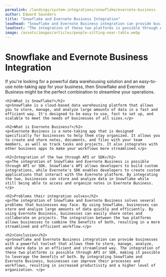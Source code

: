 ```yaml
---
permalink: /landings/system-integrations/snowflake/evernote-business
author: Edward Saunders
title: "Snowflake and Evernote Business Integration"
leadhead: "Snowflake and Evernote Business integration can provide businesses with a powerful toolset that allows them to store, manage, analyze, and share data in an efficient and streamlined way"
leadtext: "The integration of these two platforms is possible through API or SDK, making it possible to leverage the benefits of both. By integrating Snowflake and Evernote Business, businesses can improve their processes and workflows, resulting in increased productivity and a higher level of organization."
image: /assets/images/articles/people-sitting-near-table.webp
---
```

<div class="arttext">	<h1>Snowflake and Evernote Business Integration</h1>
	<p>If you're looking for a powerful data warehousing solution and an easy-to-use note-taking app for your business, then Snowflake and Evernote Business might be the perfect combination to streamline your operations.</p>
	
	<h2>What is Snowflake?</h2>
	<p>Snowflake is a cloud-based data warehousing platform that allows you to store, manage, and analyze large amounts of data in a fast and efficient way. It's designed to be easy to use, fast to set up, and scalable to meet the needs of businesses of all sizes.</p>
	
	<h2>What is Evernote Business?</h2>
	<p>Evernote Business is a note-taking app that is designed specifically for businesses to help them stay organized. It allows you to create and share notes, documents, and files with your team members, as well as track tasks and projects. It also integrates with other business apps to make your workflows more streamlined.</p>
	
	<h2>Integration of the two through API or SDK</h2>
	<p>The integration of Snowflake and Evernote Business is possible through API or SDK. Snowflake's API allows developers to build custom integrations, while Evernote's SDK enables developers to create custom applications that interact with the Evernote platform. By integrating the two, businesses can store and analyze data in Snowflake while still being able to access and organize notes in Evernote Business.</p>
	
	<h2>Problems their integration solves</h2>
	<p>The integration of Snowflake and Evernote Business solves several problems that businesses may face. By using Snowflake, businesses can store and analyze large amounts of data quickly and efficiently. By using Evernote Business, businesses can easily share notes and collaborate on projects. The integration between the two platforms allows businesses to combine the benefits of both, resulting in a more streamlined and efficient workflow.</p>
	
	<h2>Conclusion</h2>
	<p>Snowflake and Evernote Business integration can provide businesses with a powerful toolset that allows them to store, manage, analyze, and share data in an efficient and streamlined way. The integration of these two platforms is possible through API or SDK, making it possible to leverage the benefits of both. By integrating Snowflake and Evernote Business, businesses can improve their processes and workflows, resulting in increased productivity and a higher level of organization. </p>
	
</div>